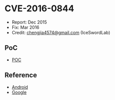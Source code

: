 # CVE-2016-0844

- Report: Dec 2015
- Fix: Mar 2016
- Credit: chengjia4574@gmail.com (IceSwordLab)

## PoC

- [POC](./poc.c)

## Reference

- [Android](https://source.android.com/security/bulletin/2016-04-02.html)
- [Google](https://issuetracker.google.com/issues/37075980)
